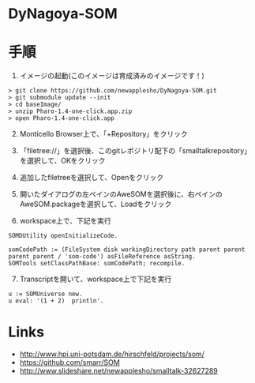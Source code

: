 DyNagoya-SOM
============

# 手順

1. イメージの起動(このイメージは育成済みのイメージです！)

```
> git clone https://github.com/newapplesho/DyNagoya-SOM.git
> git submodule update --init
> cd baseImage/
> unzip Pharo-1.4-one-click.app.zip
> open Pharo-1.4-one-click.app
```

2. Monticello Browser上で、「+Repository」をクリック

3. 「filetree://」を選択後、このgitレポジトリ配下の「smalltalkrepository」を選択して、OKをクリック

4. 追加したfiletreeを選択して、Openをクリック

5. 開いたダイアログの左ペインのAweSOMを選択後に、右ペインのAweSOM.packageを選択して、Loadをクリック

6. workspace上で、下記を実行

```
SOMDUtility openInitializeCode.

somCodePath := (FileSystem disk workingDirectory path parent parent parent parent / 'som-code') asFileReference asString.
SOMTools setClassPathBase: somCodePath; recompile.
```

7. Transcriptを開いて、workspace上で下記を実行

```
u := SOMUniverse new.
u eval: '(1 + 2)  println'.
```


# Links
- http://www.hpi.uni-potsdam.de/hirschfeld/projects/som/
- https://github.com/smarr/SOM
- http://www.slideshare.net/newapplesho/smalltalk-32627289
